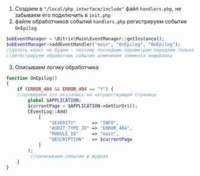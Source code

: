1. Создаем в `"/local/php_interface/include"` файл `handlers.php`, не забываем его подключить в `init.php`
2. файле обработчиков событий `handlers.php` регистрируем событие `OnEpilog`

```php
$obEventManager = \Bitrix\Main\EventManager::getInstance();
$obEventManager->addEventHandler("main", "OnEpilog", "OnEpilog");
//делать класс не будем - поэтому последним параметром передаем только исполняемый метод,
//регестрируем обработчик события изменения элемента инфоблока
```

3. Описываем логику обработчика

```php
function OnEpilog()
{
    if (ERROR_404 && ERROR_404 == "Y") {
    //проверяем что оказались на несуществующей странице
        global $APPLICATION;
        $currentPage = $APPLICATION->GetCurUri();
        CEventLog::Add(
            [
                "SEVERITY"      => "INFO",
                "AUDIT_TYPE_ID" => "ERROR_404",
                "MODULE_ID"     => "main",
                "DESCRIPTION"   => $currentPage
            ]
        );
         //записываем событие в журнал
    }
}
```